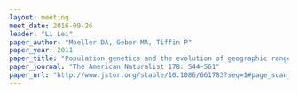 ```yaml
---
layout: meeting
meet_date: 2016-09-26
leader: "Li Lei"
paper_author: "Moeller DA, Geber MA, Tiffin P"
paper_year: 2011
paper_title: "Population genetics and the evolution of geographic range limits in the annual plant"
paper_journal: "The American Naturalist 178: S44-S61"
paper_url: "http://www.jstor.org/stable/10.1086/661783?seq=1#page_scan_tab_contents"
---
```

